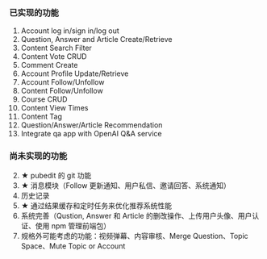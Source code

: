 ### 已实现的功能

1. Account log in/sign in/log out
2. Question, Answer and Article Create/Retrieve
3. Content Search Filter
4. Content Vote CRUD
5. Comment Create
6. Account Profile Update/Retrieve
7. Account Follow/Unfollow
8. Content Follow/Unfollow
9. Course CRUD
10. Content View Times
11. Content Tag
12. Question/Answer/Article Recommendation
13. Integrate qa app with OpenAI Q&A service

### 尚未实现的功能

2. ★ pubedit 的 git 功能
3. ★ 消息模块（Follow 更新通知、用户私信、邀请回答、系统通知）
4. 历史记录
5. ★ 通过结果缓存和定时任务来优化推荐系统性能
6. 系统完善（Qustion, Answer 和 Article 的删改操作、上传用户头像、用户认证、使用 npm 管理前端包）
7. 规格外可能考虑的功能：视频弹幕、内容审核、Merge Question、Topic Space、Mute Topic or Account



